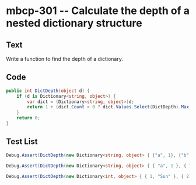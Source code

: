 # mbcp-301 -- Calculate the depth of a nested dictionary structure

## Text

Write a function to find the depth of a dictionary.

## Code

```csharp
public int DictDepth(object d) {
    if (d is Dictionary<string, object>) {
        var dict = (Dictionary<string, object>)d;
        return 1 + (dict.Count > 0 ? dict.Values.Select(DictDepth).Max() : 0);
    }
    return 0;
}
```

## Test List

```csharp
Debug.Assert(DictDepth(new Dictionary<string, object> { {"a", 1}, {"b", new Dictionary<string, object> { {"c", new Dictionary<string, object> { {"d", new Dictionary<string, object>()}}}}}} }) == 4);
```

```csharp
Debug.Assert(DictDepth(new Dictionary<string, object> { { "a", 1 }, { "b", new Dictionary<string, object> { { "c", "python" } } } }) == 2);
```

```csharp
Debug.Assert(DictDepth(new Dictionary<int, object> { { 1, "Sun" }, { 2, new Dictionary<int, object> { { 3, new Dictionary<int, object> { { 4, "Mon" } } } } } }) == 3);
```
